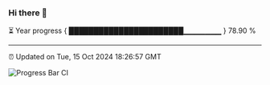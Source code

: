 ### Hi there 👋

⏳ Year progress { ███████████████████████▁▁▁▁▁▁▁ } 78.90 %

---

⏰ Updated on Tue, 15 Oct 2024 18:26:57 GMT

![Progress Bar CI](https://github.com/liununu/liununu/workflows/Progress%20Bar%20CI/badge.svg)
